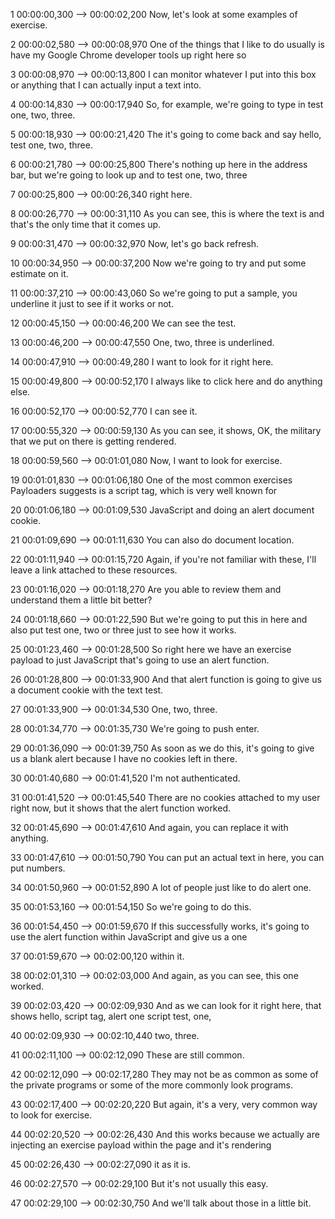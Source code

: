 1
00:00:00,300 --> 00:00:02,200
Now, let's look at some examples of exercise.

2
00:00:02,580 --> 00:00:08,970
One of the things that I like to do usually is have my Google Chrome developer tools up right here so

3
00:00:08,970 --> 00:00:13,800
I can monitor whatever I put into this box or anything that I can actually input a text into.

4
00:00:14,830 --> 00:00:17,940
So, for example, we're going to type in test one, two, three.

5
00:00:18,930 --> 00:00:21,420
The it's going to come back and say hello, test one, two, three.

6
00:00:21,780 --> 00:00:25,800
There's nothing up here in the address bar, but we're going to look up and to test one, two, three

7
00:00:25,800 --> 00:00:26,340
right here.

8
00:00:26,770 --> 00:00:31,110
As you can see, this is where the text is and that's the only time that it comes up.

9
00:00:31,470 --> 00:00:32,970
Now, let's go back refresh.

10
00:00:34,950 --> 00:00:37,200
Now we're going to try and put some estimate on it.

11
00:00:37,210 --> 00:00:43,060
So we're going to put a sample, you underline it just to see if it works or not.

12
00:00:45,150 --> 00:00:46,200
We can see the test.

13
00:00:46,200 --> 00:00:47,550
One, two, three is underlined.

14
00:00:47,910 --> 00:00:49,280
I want to look for it right here.

15
00:00:49,800 --> 00:00:52,170
I always like to click here and do anything else.

16
00:00:52,170 --> 00:00:52,770
I can see it.

17
00:00:55,320 --> 00:00:59,130
As you can see, it shows, OK, the military that we put on there is getting rendered.

18
00:00:59,560 --> 00:01:01,080
Now, I want to look for exercise.

19
00:01:01,830 --> 00:01:06,180
One of the most common exercises Payloaders suggests is a script tag, which is very well known for

20
00:01:06,180 --> 00:01:09,530
JavaScript and doing an alert document cookie.

21
00:01:09,690 --> 00:01:11,630
You can also do document location.

22
00:01:11,940 --> 00:01:15,720
Again, if you're not familiar with these, I'll leave a link attached to these resources.

23
00:01:16,020 --> 00:01:18,270
Are you able to review them and understand them a little bit better?

24
00:01:18,660 --> 00:01:22,590
But we're going to put this in here and also put test one, two or three just to see how it works.

25
00:01:23,460 --> 00:01:28,500
So right here we have an exercise payload to just JavaScript that's going to use an alert function.

26
00:01:28,800 --> 00:01:33,900
And that alert function is going to give us a document cookie with the text test.

27
00:01:33,900 --> 00:01:34,530
One, two, three.

28
00:01:34,770 --> 00:01:35,730
We're going to push enter.

29
00:01:36,090 --> 00:01:39,750
As soon as we do this, it's going to give us a blank alert because I have no cookies left in there.

30
00:01:40,680 --> 00:01:41,520
I'm not authenticated.

31
00:01:41,520 --> 00:01:45,540
There are no cookies attached to my user right now, but it shows that the alert function worked.

32
00:01:45,690 --> 00:01:47,610
And again, you can replace it with anything.

33
00:01:47,610 --> 00:01:50,790
You can put an actual text in here, you can put numbers.

34
00:01:50,960 --> 00:01:52,890
A lot of people just like to do alert one.

35
00:01:53,160 --> 00:01:54,150
So we're going to do this.

36
00:01:54,450 --> 00:01:59,670
If this successfully works, it's going to use the alert function within JavaScript and give us a one

37
00:01:59,670 --> 00:02:00,120
within it.

38
00:02:01,310 --> 00:02:03,000
And again, as you can see, this one worked.

39
00:02:03,420 --> 00:02:09,930
And as we can look for it right here, that shows hello, script tag, alert one script test, one,

40
00:02:09,930 --> 00:02:10,440
two, three.

41
00:02:11,100 --> 00:02:12,090
These are still common.

42
00:02:12,090 --> 00:02:17,280
They may not be as common as some of the private programs or some of the more commonly look programs.

43
00:02:17,400 --> 00:02:20,220
But again, it's a very, very common way to look for exercise.

44
00:02:20,520 --> 00:02:26,430
And this works because we actually are injecting an exercise payload within the page and it's rendering

45
00:02:26,430 --> 00:02:27,090
it as it is.

46
00:02:27,570 --> 00:02:29,100
But it's not usually this easy.

47
00:02:29,100 --> 00:02:30,750
And we'll talk about those in a little bit.